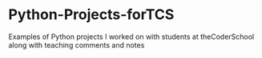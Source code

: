 # Python-Projects-forTCS
Examples of Python projects I worked on with students at theCoderSchool along with teaching comments and notes
